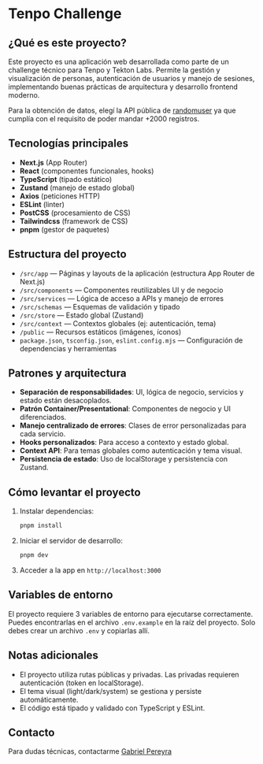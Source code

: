 # Tenpo Challenge

## ¿Qué es este proyecto?

Este proyecto es una aplicación web desarrollada como parte de un challenge técnico para Tenpo y Tekton Labs. Permite la gestión y visualización de personas, autenticación de usuarios y manejo de sesiones, implementando buenas prácticas de arquitectura y desarrollo frontend moderno.

Para la obtención de datos, elegí la API pública de [randomuser](https://randomuser.me/) ya que cumplía con el requisito de poder mandar +2000 registros.

## Tecnologías principales

- **Next.js** (App Router)
- **React** (componentes funcionales, hooks)
- **TypeScript** (tipado estático)
- **Zustand** (manejo de estado global)
- **Axios** (peticiones HTTP)
- **ESLint** (linter)
- **PostCSS** (procesamiento de CSS)
- **Tailwindcss** (framework de CSS)
- **pnpm** (gestor de paquetes)

## Estructura del proyecto

- `/src/app` — Páginas y layouts de la aplicación (estructura App Router de Next.js)
- `/src/components` — Componentes reutilizables UI y de negocio
- `/src/services` — Lógica de acceso a APIs y manejo de errores
- `/src/schemas` — Esquemas de validación y tipado
- `/src/store` — Estado global (Zustand)
- `/src/context` — Contextos globales (ej: autenticación, tema)
- `/public` — Recursos estáticos (imágenes, íconos)
- `package.json`, `tsconfig.json`, `eslint.config.mjs` — Configuración de dependencias y herramientas

## Patrones y arquitectura

- **Separación de responsabilidades**: UI, lógica de negocio, servicios y estado están desacoplados.
- **Patrón Container/Presentational**: Componentes de negocio y UI diferenciados.
- **Manejo centralizado de errores**: Clases de error personalizadas para cada servicio.
- **Hooks personalizados**: Para acceso a contexto y estado global.
- **Context API**: Para temas globales como autenticación y tema visual.
- **Persistencia de estado**: Uso de localStorage y persistencia con Zustand.

## Cómo levantar el proyecto

1. Instalar dependencias:
   ```sh
   pnpm install
   ```
2. Iniciar el servidor de desarrollo:
   ```sh
   pnpm dev
   ```
3. Acceder a la app en `http://localhost:3000`

## Variables de entorno

El proyecto requiere 3 variables de entorno para ejecutarse correctamente.
Puedes encontrarlas en el archivo `.env.example` en la raíz del proyecto. Solo debes crear un archivo `.env` y copiarlas allí.

## Notas adicionales

- El proyecto utiliza rutas públicas y privadas. Las privadas requieren autenticación (token en localStorage).
- El tema visual (light/dark/system) se gestiona y persiste automáticamente.
- El código está tipado y validado con TypeScript y ESLint.

## Contacto

Para dudas técnicas, contactarme [Gabriel Pereyra](https://www.linkedin.com/in/gabi-pereyra/)
